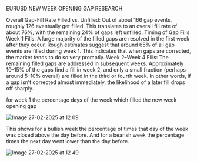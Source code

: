 EURUSD NEW WEEK OPENING GAP RESEARCH

Overall Gap-Fill Rate
Filled vs. Unfilled:
Out of about 166 gap events, roughly 126 eventually get filled. This translates to an overall fill rate of about 76%, with the remaining 24% of gaps left unfilled.
Timing of Gap Fills
Week 1 Fills:
A large majority of the filled gaps are resolved in the first week after they occur. Rough estimates suggest that around 65% of all gap events are filled during week 1. This indicates that when gaps are corrected, the market tends to do so very promptly.
Week 2–Week 4 Fills:
The remaining filled gaps are addressed in subsequent weeks. Approximately 10–15% of the gaps find a fill in week 2, and only a small fraction (perhaps around 5–10% overall) are filled in the third or fourth week. In other words, if a gap isn’t corrected almost immediately, the likelihood of a later fill drops off sharply.

for week 1 the percentage days of the week which filled the new week opening gap

![Image 27-02-2025 at 12 09](https://github.com/user-attachments/assets/08088738-8a17-4863-8b69-67e56d9c07ac)




This shows for a bullish week the percentage of times that day of the week was closed above the day before. And for a bearish week the percentage times the next day went lower than the day before.

![Image 27-02-2025 at 12 49](https://github.com/user-attachments/assets/e43fba13-0167-47b4-a973-28bb682e55c8)
